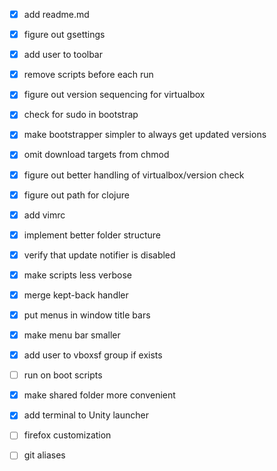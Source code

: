 - [x] add readme.md
- [x] figure out gsettings
- [x] add user to toolbar
- [x] remove scripts before each run
- [x] figure out version sequencing for virtualbox
- [x] check for sudo in bootstrap
- [x] make bootstrapper simpler to always get updated versions
- [x] omit download targets from chmod
- [x] figure out better handling of virtualbox/version check
- [x] figure out path for clojure
- [x] add vimrc
- [x] implement better folder structure
- [x] verify that update notifier is disabled
- [x] make scripts less verbose
- [x] merge kept-back handler
- [x] put menus in window title bars
- [x] make menu bar smaller
- [x] add user to vboxsf group if exists
- [ ] run on boot scripts
- [x] make shared folder more convenient
- [x] add terminal to Unity launcher
- [ ] firefox customization
- [ ] git aliases

